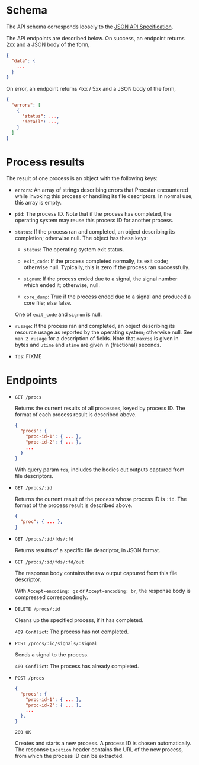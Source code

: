 # Schema

The API schema corresponds loosely to the [JSON API
Specification](https://jsonapi.org).

The API endpoints are described below.  On success, an endpoint returns 2xx and
a JSON body of the form,

```json
{
  "data": {
    ...
  }
}
```

On error, an endpoint returns 4xx / 5xx and a JSON body of the form,
```json
{
  "errors": [
    {
      "status": ...,
      "detail": ...,
    }
  ]
}
```


# Process results

The result of one process is an object with the following keys:

- `errors`: An array of strings describing errors that Procstar encountered
  while invoking this process or handling its file descriptors.  In normal use,
  this array is empty.

- `pid`: The process ID.  Note that if the process has completed, the operating
  system may reuse this process ID for another process.

- `status`: If the process ran and completed, an object describing its
  completion; otherwise null.  The object has these keys:

    - `status`: The operating system exit status.

    - `exit_code`: If the process completed normally, its exit code; otherwise
      null.  Typically, this is zero if the process ran successfully.

    - `signum`: If the process ended due to a signal, the signal number which
      ended it; otherwise, null.

    - `core_dump`: True if the process ended due to a signal and produced a core
      file; else false.

    One of `exit_code` and `signum` is null.

- `rusage`: If the process ran and completed, an object describing its resource
  usage as reported by the operating system; otherwise null.  See `man 2 rusage`
  for a description of fields.  Note that `maxrss` is given in bytes and `utime`
  and `stime` are given in (fractional) seconds.

- `fds`: FIXME


# Endpoints

- `GET /procs`

    Returns the current results of all processes, keyed by process ID.  The
    format of each process result is described above.

    ```json
    {
      "procs": {
        "proc-id-1": { ... },
        "proc-id-2": { ... },
        ...
      }
    }
    ```

    With query param `fds`, includes the bodies out outputs captured from file
    descriptors.

- `GET /procs/:id`

    Returns the current result of the process whose process ID is `:id`.  The
    format of the process result is described above.

    ```json
    {
      "proc": { ... },
    }
    ```

- `GET /procs/:id/fds/:fd`

    Returns results of a specific file descriptor, in JSON format.

- `GET /procs/:id/fds/:fd/out`

    The response body contains the raw output captured from this file
    descriptor.

    With `Accept-encoding: gz` or `Accept-encoding: br`, the response body is
    compressed correspondingly.

- `DELETE /procs/:id`

    Cleans up the specified process, if it has completed.

    `409 Conflict`: The process has not completed.

- `POST /procs/:id/signals/:signal`

    Sends a signal to the process.

    `409 Conflict`: The process has already completed.

- `POST /procs`

    ```json
    {
      "procs": {
        "proc-id-1": { ... },
        "proc-id-2": { ... },
        ...
      },
    }
    ```

    `200 OK`

    Creates and starts a new process.  A process ID is chosen automatically.
    The response `Location` header contains the URL of the new process, from
    which the process ID can be extracted.


